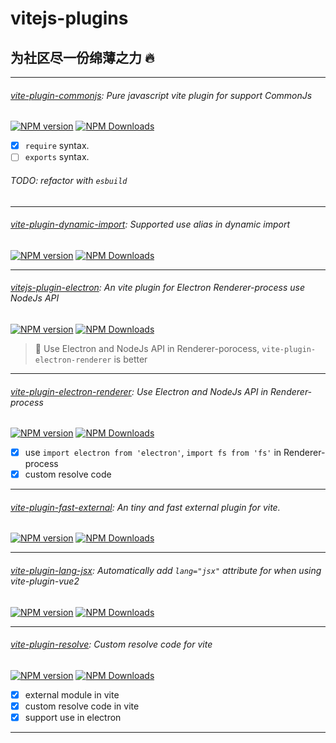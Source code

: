 # vitejs-plugins

## 为社区尽一份绵薄之力 🔥

---

###### [vite-plugin-commonjs](packages/commonjs): Pure javascript vite plugin for support CommonJs

[![NPM version](https://img.shields.io/npm/v/vite-plugin-commonjs.svg)](https://npmjs.org/package/vite-plugin-commonjs)
[![NPM Downloads](https://img.shields.io/npm/dm/vite-plugin-commonjs.svg)](https://npmjs.org/package/vite-plugin-commonjs)

- [x] `require` syntax.
- [ ] `exports` syntax.

###### TODO: refactor with `esbuild`

---

###### [vite-plugin-dynamic-import](packages/dynamic-import): Supported use alias in dynamic import

[![NPM version](https://img.shields.io/npm/v/vite-plugin-dynamic-import.svg)](https://npmjs.org/package/vite-plugin-dynamic-import)
[![NPM Downloads](https://img.shields.io/npm/dm/vite-plugin-dynamic-import.svg)](https://npmjs.org/package/vite-plugin-dynamic-import)

---

###### [vitejs-plugin-electron](packages/electron): An vite plugin for Electron Renderer-process use NodeJs API

[![NPM version](https://img.shields.io/npm/v/vitejs-plugin-electron.svg)](https://npmjs.org/package/vitejs-plugin-electron)
[![NPM Downloads](https://img.shields.io/npm/dm/vitejs-plugin-electron.svg)](https://npmjs.org/package/vitejs-plugin-electron)

> 🚧 Use Electron and NodeJs API in Renderer-porocess, `vite-plugin-electron-renderer` is better

---

###### [vite-plugin-electron-renderer](packages/electron-renderer): Use Electron and NodeJs API in Renderer-process

[![NPM version](https://img.shields.io/npm/v/vite-plugin-electron-renderer.svg)](https://npmjs.org/package/vite-plugin-electron-renderer)
[![NPM Downloads](https://img.shields.io/npm/dm/vite-plugin-electron-renderer.svg)](https://npmjs.org/package/vite-plugin-electron-renderer)

- [x] use `import electron from 'electron'`, `import fs from 'fs'` in Renderer-process
- [x] custom resolve code

---

###### [vite-plugin-fast-external](packages/fast-external): An tiny and fast external plugin for vite.

[![NPM version](https://img.shields.io/npm/v/vite-plugin-fast-external.svg)](https://npmjs.org/package/vite-plugin-fast-external)
[![NPM Downloads](https://img.shields.io/npm/dm/vite-plugin-fast-external.svg)](https://npmjs.org/package/vite-plugin-fast-external)

---

###### [vite-plugin-lang-jsx](packages/lang-jsx): Automatically add `lang="jsx"` attribute for when using vite-plugin-vue2

[![NPM version](https://img.shields.io/npm/v/vite-plugin-lang-jsx.svg)](https://npmjs.org/package/vite-plugin-lang-jsx)
[![NPM Downloads](https://img.shields.io/npm/dm/vite-plugin-lang-jsx.svg)](https://npmjs.org/package/vite-plugin-lang-jsx)

---

###### [vite-plugin-resolve](packages/resolve): Custom resolve code for vite

[![NPM version](https://img.shields.io/npm/v/vite-plugin-resolve.svg)](https://npmjs.org/package/vite-plugin-resolve)
[![NPM Downloads](https://img.shields.io/npm/dm/vite-plugin-resolve.svg)](https://npmjs.org/package/vite-plugin-resolve)

- [x] external module in vite
- [x] custom resolve code in vite
- [x] support use in electron

---
